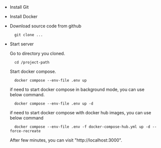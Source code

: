 - Install Git

- Install Docker

- Download source code from github

		git clone ...
	
- Start server

	Go to directory you cloned.
	
		cd /project-path
	
	Start docker compose.	
	
		docker compose --env-file .env up
	
	if need to start docker compose in background mode, you can use below command.
	
		docker compose --env-file .env up -d
		
	if need to start docker compose with docker hub images, you can use below command
	
		docker compose --env-file .env -f docker-compose-hub.yml up -d --force-recreate


	After few minutes, you can visit "http://localhost:3000".
	
	
